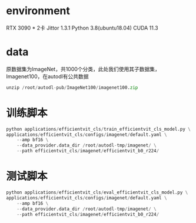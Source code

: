 # environment
RTX 3090 * 2卡
Jittor  1.3.1
Python  3.8(ubuntu18.04)
CUDA  11.3

# data
原数据集为ImageNet，共1000个分类，此处我们使用其子数据集，Imagenet100，在autodl有公共数据
```python
unzip /root/autodl-pub/ImageNet100/imagenet100.zip
```

# 训练脚本
```python
python applications/efficientvit_cls/train_efficientvit_cls_model.py \
applications/efficientvit_cls/configs/imagenet/default.yaml \
    --amp bf16 \
    --data_provider.data_dir /root/autodl-tmp/imagenet/ \
    --path efficientvit_cls/imagenet/efficientvit_b0_r224/
```

# 测试脚本
```python
python applications/efficientvit_cls/eval_efficientvit_cls_model.py \
applications/efficientvit_cls/configs/imagenet/default.yaml \
    --amp bf16 \
    --data_provider.data_dir /root/autodl-tmp/imagenet/ \
    --path efficientvit_cls/imagenet/efficientvit_b0_r224/
```
